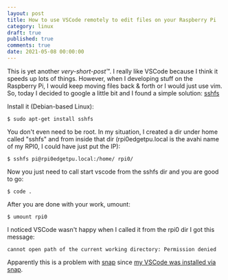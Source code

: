 ```yaml
---
layout: post
title: How to use VSCode remotely to edit files on your Raspberry Pi
category: linux
draft: true
published: true
comments: true
date: 2021-05-08 00:00:00
---
```


This is yet another *very-short-post&trade;*. I really like VSCode because I think it speeds up lots of things. However, when I developing stuff on the Raspberry Pi, I would keep moving files back & forth or I would just use vim. So, today I decided to google a little bit and I found a simple solution: [sshfs](https://github.com/libfuse/sshfs)

<!--more-->

Install it (Debian-based Linux):

```$ sudo apt-get install sshfs```

You don't even need to be root. In my situation, I created a dir under home called "sshfs" and from inside that dir (rpi0edgetpu.local is the avahi name of my RPI0, I could have just put the IP):

```$ sshfs pi@rpi0edgetpu.local:/home/ rpi0/```

Now you just need to call start vscode from the sshfs dir and you are good to go:

```$ code .```

After you are done with your work, umount:

```$ umount rpi0```

I noticed VSCode wasn't happy when I called it from the rpi0 dir I got this message:  

```cannot open path of the current working directory: Permission denied```

Apparently this is a problem with [snap](https://bugs.launchpad.net/snappy/+bug/1620771) since [my VSCode was installed via snap](https://snapcraft.io/code).